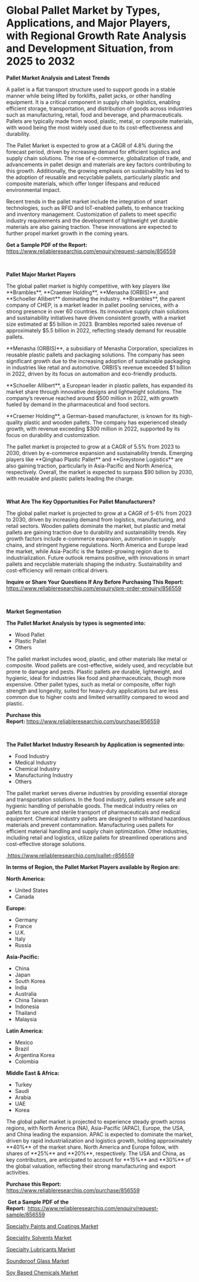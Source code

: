 <p><h1>Global Pallet Market by Types, Applications, and Major Players, with Regional Growth Rate Analysis and Development Situation, from 2025 to 2032</h1></p><p><strong>Pallet Market Analysis and Latest Trends</strong></p>
<p><p>A pallet is a flat transport structure used to support goods in a stable manner while being lifted by forklifts, pallet jacks, or other handling equipment. It is a critical component in supply chain logistics, enabling efficient storage, transportation, and distribution of goods across industries such as manufacturing, retail, food and beverage, and pharmaceuticals. Pallets are typically made from wood, plastic, metal, or composite materials, with wood being the most widely used due to its cost-effectiveness and durability.</p><p>The Pallet Market is expected to grow at a CAGR of 4.8% during the forecast period, driven by increasing demand for efficient logistics and supply chain solutions. The rise of e-commerce, globalization of trade, and advancements in pallet design and materials are key factors contributing to this growth. Additionally, the growing emphasis on sustainability has led to the adoption of reusable and recyclable pallets, particularly plastic and composite materials, which offer longer lifespans and reduced environmental impact.</p><p>Recent trends in the pallet market include the integration of smart technologies, such as RFID and IoT-enabled pallets, to enhance tracking and inventory management. Customization of pallets to meet specific industry requirements and the development of lightweight yet durable materials are also gaining traction. These innovations are expected to further propel market growth in the coming years.</p></p>
<p><strong>Get a Sample PDF of the Report:&nbsp;</strong> <a href="https://www.reliableresearchiq.com/enquiry/request-sample/856559?utm_campaign=1088&utm_medium=2&utm_source=Github&utm_content=ia&utm_term=26012025&utm_id=pallet">https://www.reliableresearchiq.com/enquiry/request-sample/856559</a></p>
<p>&nbsp;</p>
<p><strong>Pallet Major Market Players</strong></p>
<p><p>The global pallet market is highly competitive, with key players like **Brambles**, **Craemer Holding**, **Menasha (ORBIS)**, and **Schoeller Allibert** dominating the industry. **Brambles**, the parent company of CHEP, is a market leader in pallet pooling services, with a strong presence in over 60 countries. Its innovative supply chain solutions and sustainability initiatives have driven consistent growth, with a market size estimated at $5 billion in 2023. Brambles reported sales revenue of approximately $5.5 billion in 2022, reflecting steady demand for reusable pallets.</p><p>**Menasha (ORBIS)**, a subsidiary of Menasha Corporation, specializes in reusable plastic pallets and packaging solutions. The company has seen significant growth due to the increasing adoption of sustainable packaging in industries like retail and automotive. ORBIS’s revenue exceeded $1 billion in 2022, driven by its focus on automation and eco-friendly products.</p><p>**Schoeller Allibert**, a European leader in plastic pallets, has expanded its market share through innovative designs and lightweight solutions. The company’s revenue reached around $500 million in 2022, with growth fueled by demand in the pharmaceutical and food sectors.</p><p>**Craemer Holding**, a German-based manufacturer, is known for its high-quality plastic and wooden pallets. The company has experienced steady growth, with revenue exceeding $300 million in 2022, supported by its focus on durability and customization.</p><p>The pallet market is projected to grow at a CAGR of 5.5% from 2023 to 2030, driven by e-commerce expansion and sustainability trends. Emerging players like **Qinghao Plastic Pallet** and **Greystone Logistics** are also gaining traction, particularly in Asia-Pacific and North America, respectively. Overall, the market is expected to surpass $90 billion by 2030, with reusable and plastic pallets leading the charge.</p></p>
<p>&nbsp;</p>
<p><strong>What Are The Key Opportunities For Pallet Manufacturers?</strong></p>
<p><p>The global pallet market is projected to grow at a CAGR of 5-6% from 2023 to 2030, driven by increasing demand from logistics, manufacturing, and retail sectors. Wooden pallets dominate the market, but plastic and metal pallets are gaining traction due to durability and sustainability trends. Key growth factors include e-commerce expansion, automation in supply chains, and stringent hygiene regulations. North America and Europe lead the market, while Asia-Pacific is the fastest-growing region due to industrialization. Future outlook remains positive, with innovations in smart pallets and recyclable materials shaping the industry. Sustainability and cost-efficiency will remain critical drivers.</p></p>
<p><strong>Inquire or Share Your Questions If Any Before Purchasing This Report:</strong> <a href="https://www.reliableresearchiq.com/enquiry/pre-order-enquiry/856559?utm_campaign=1088&utm_medium=2&utm_source=Github&utm_content=ia&utm_term=26012025&utm_id=pallet">https://www.reliableresearchiq.com/enquiry/pre-order-enquiry/856559</a></p>
<p>&nbsp;</p>
<p><strong>Market Segmentation</strong></p>
<p><strong>The Pallet Market Analysis by types is segmented into:</strong></p>
<p><ul><li>Wood Pallet</li><li>Plastic Pallet</li><li>Others</li></ul></p>
<p><p>The pallet market includes wood, plastic, and other materials like metal or composite. Wood pallets are cost-effective, widely used, and recyclable but prone to damage and pests. Plastic pallets are durable, lightweight, and hygienic, ideal for industries like food and pharmaceuticals, though more expensive. Other pallet types, such as metal or composite, offer high strength and longevity, suited for heavy-duty applications but are less common due to higher costs and limited versatility compared to wood and plastic.</p></p>
<p><strong>Purchase this Report:&nbsp;</strong><a href="https://www.reliableresearchiq.com/purchase/856559?utm_campaign=1088&utm_medium=2&utm_source=Github&utm_content=ia&utm_term=26012025&utm_id=pallet">https://www.reliableresearchiq.com/purchase/856559</a></p>
<p>&nbsp;</p>
<p><strong>The Pallet Market Industry Research by Application is segmented into:</strong></p>
<p><ul><li>Food Industry</li><li>Medical Industry</li><li>Chemical Industry</li><li>Manufacturing Industry</li><li>Others</li></ul></p>
<p><p>The pallet market serves diverse industries by providing essential storage and transportation solutions. In the food industry, pallets ensure safe and hygienic handling of perishable goods. The medical industry relies on pallets for secure and sterile transport of pharmaceuticals and medical equipment. Chemical industry pallets are designed to withstand hazardous materials and prevent contamination. Manufacturing uses pallets for efficient material handling and supply chain optimization. Other industries, including retail and logistics, utilize pallets for streamlined operations and cost-effective storage solutions.</p></p>
<p><a href="https://www.reliableresearchiq.com/pallet-r856559?utm_campaign=1088&utm_medium=2&utm_source=Github&utm_content=ia&utm_term=26012025&utm_id=pallet">&nbsp;https://www.reliableresearchiq.com/pallet-r856559</a></p>
<p><strong>In terms of Region, the Pallet Market Players available by Region are:</strong></p>
<p>
    <p> <strong> North America: </strong>
        <ul>
            <li>United States</li>
            <li>Canada</li>
        </ul>
        </p> 
    <p> <strong> Europe: </strong>
        <ul>
            <li>Germany</li>
            <li>France</li>
            <li>U.K.</li>
            <li>Italy</li>
            <li>Russia</li>
        </ul>
        </p> 
    <p> <strong> Asia-Pacific: </strong>
        <ul>
            <li>China</li>
            <li>Japan</li>
            <li>South Korea</li>
            <li>India</li>
            <li>Australia</li>
            <li>China Taiwan</li>
            <li>Indonesia</li>
            <li>Thailand</li>
            <li>Malaysia</li>
        </ul>
        </p> 
    <p> <strong> Latin America: </strong>
        <ul>
            <li>Mexico</li>
            <li>Brazil</li>
            <li>Argentina Korea</li>
            <li>Colombia</li>
        </ul>
        </p> 
    <p> <strong> Middle East & Africa: </strong>
        <ul>
            <li>Turkey</li>
            <li>Saudi</li>
            <li>Arabia</li>
            <li>UAE</li>
            <li>Korea</li>
        </ul>
    </p>
    </p>
<p><p>The global pallet market is projected to experience steady growth across regions, with North America (NA), Asia-Pacific (APAC), Europe, the USA, and China leading the expansion. APAC is expected to dominate the market, driven by rapid industrialization and logistics growth, holding approximately **40%** of the market share. North America and Europe follow, with shares of **25%** and **20%**, respectively. The USA and China, as key contributors, are anticipated to account for **15%** and **30%** of the global valuation, reflecting their strong manufacturing and export activities.</p></p>
<p><strong>Purchase this Report: </strong><a href="https://www.reliableresearchiq.com/purchase/856559?utm_campaign=1088&utm_medium=2&utm_source=Github&utm_content=ia&utm_term=26012025&utm_id=pallet">https://www.reliableresearchiq.com/purchase/856559</a></p>
<p>&nbsp;<strong>Get a Sample PDF of the Report:&nbsp;&nbsp;</strong><a href="https://www.reliableresearchiq.com/enquiry/request-sample/856559?utm_campaign=1088&utm_medium=2&utm_source=Github&utm_content=ia&utm_term=26012025&utm_id=pallet">https://www.reliableresearchiq.com/enquiry/request-sample/856559</a></p>
<p><strong></strong></p>
<p><p><a href="https://github.com/iwciasylvya/Market-Research-Report-List-1/blob/main/specialty-paints-and-coatings-market.md?utm_campaign=1088&utm_medium=2&utm_source=Github&utm_content=ia&utm_term=26012025&utm_id=pallet">Specialty Paints and Coatings Market</a></p><p><a href="https://github.com/savannabyun726/Market-Research-Report-List-1/blob/main/speciality-solvents-market.md?utm_campaign=1088&utm_medium=2&utm_source=Github&utm_content=ia&utm_term=26012025&utm_id=pallet">Speciality Solvents Market</a></p><p><a href="https://github.com/kuhlpage323/Market-Research-Report-List-1/blob/main/specialty-lubricants-market.md?utm_campaign=1088&utm_medium=2&utm_source=Github&utm_content=ia&utm_term=26012025&utm_id=pallet">Specialty Lubricants Market</a></p><p><a href="https://github.com/jamastodola515/Market-Research-Report-List-1/blob/main/soundproof-glass-market.md?utm_campaign=1088&utm_medium=2&utm_source=Github&utm_content=ia&utm_term=26012025&utm_id=pallet">Soundproof Glass Market</a></p><p><a href="https://github.com/organophelia8282/Market-Research-Report-List-1/blob/main/soy-based-chemicals-market.md?utm_campaign=1088&utm_medium=2&utm_source=Github&utm_content=ia&utm_term=26012025&utm_id=pallet">Soy Based Chemicals Market</a></p></p>